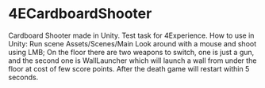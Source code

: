 # 4ECardboardShooter
Cardboard Shooter made in Unity. Test task for 4Experience.
How to use in Unity:
Run scene Assets/Scenes/Main
Look around with a mouse and shoot using LMB;
On the floor there are two weapons to switch, one is just a gun,
and the second one is WallLauncher which will launch a wall from under the floor at cost of few score points.
After the death game will restart within 5 seconds.
